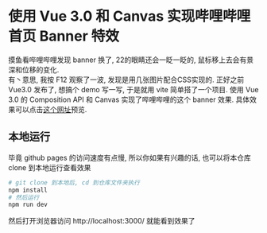 # 使用 Vue 3.0 和 Canvas 实现哔哩哔哩首页 Banner 特效

摸鱼看哔哩哔哩发现 banner 换了, 22的眼睛还会一眨一眨的, 鼠标移上去会有景深和位移的变化.  
有丶意思, 我按 F12 观察了一波, 发现是用几张图片配合CSS实现的. 正好之前 Vue3.0 发布了, 想搞个 demo 写一写, 于是就用 vite 简单搭了一个项目.
使用 Vue 3.0 的 Composition API 和 Canvas 实现了哔哩哔哩的这个 banner 效果. 具体效果可以点击[这个网址](https://liuycy.github.io/bilibili-autumn/)预览.

## 本地运行
毕竟 github pages 的访问速度有点慢, 所以你如果有兴趣的话, 也可以将本仓库 clone 到本地运行查看效果

```bash
# git clone 到本地后, cd 到仓库文件夹执行
npm install
# 然后运行
npm run dev
```

然后打开浏览器访问 http://localhost:3000/ 就能看到效果了

